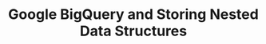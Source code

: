 ---
title: Google BigQuery and Storing Nested Data Structures
permalink: /replication/loading/google-bigquery-storing-nested-data-structures

layout: general
toc: true
feedback: false

keywords: TODO
summary: "todo"

key: "bigquery-nested-data"

this-version: "2.0"

intro: |
  {% include misc/data-files.html %}

  Google BigQuery supports nested records within tables, [whether it's a single record or repeated values]({{ site.data.destinations.resource-links.bigquery.nested-repeated }}){:target="new"}.

  Unlike the conventional method to [denormalization](https://en.wikipedia.org/wiki/Denormalization){:target="new"}, in Google BigQuery records are expressed using nested and repeated fields.

  Instead of flattening attributes into a table, this approach localizes a record's subattributes into a single table. Maintaining nested records removes the need for repeating data, creating additional subtables, or using joins during analysis.

  For example: Below is a record from a table named `people`. In this table, each person can only have a single `type`, but they might have multiple `friends`:

  ```json
  {
     "id":1,
     "name":"Finn",
     "details":{
        "type":"human",
        "has_magic":false
     },
     "friends":[
        {
           "id":2,
           "name":"Jake"
        },
        {
           "id":3,
           "name":"Bubblegum"
        },
        {
           "id":4,
           "name":"BMO"
        }
     ]
  }
  ```

  In this guide, we'll cover how this data will be loaded into Google BigQuery, including:
  
  {% for section in page.sections %}
  - [{{ section.summary }}](#{{ section.anchor }})
  {% endfor %}


schema-display-table: |
  {% assign attributes ="field-name|type|mode" | split:"|" %}

  <table class="attribute-list">
  <tr>
  {% for attribute in attributes %}
  {% if forloop.first == true %}
  <td class="attribute-name">
  {% else %}
  <td>
  {% endif %}
  <strong>
  {{ attribute | replace:"-"," " | capitalize }}
  </strong>
  </td>
  {% endfor %}
  </tr>
  {% for field in table-schema %}
  <tr>
  {% for attribute in attributes %}
  {% if forloop.first == true %}
  <td class="attribute-name">
  {{ field[attribute] }}
  {% else %}
  <td>
  {{ field[attribute] | upcase }}
  {% endif %}
  </td>
  {% endfor %}
  </tr>
  {% endfor %}
  </table>

data-display-table: |
  {% assign displayable-fields = table-schema | where:"displayable",true %}

  <table class="attribute-list">
  <tr>
  {% for field in displayable-fields %}
  <td>
  <strong>
  {{ field.field-name }}
  </strong>
  </td>
  {% endfor %}
  </tr>
  {% for record in table-data %}
  <tr>
  {% for field in displayable-fields %}
  {% assign clean-field-name = field.field-name | remove: "<strong>" | remove: "</strong>" %}
  <td>
  {{ record[clean-field-name] }}
  </td>
  {% endfor %}
  </tr>
  {% endfor %}
  </table>

sections:
  - title: "Storing nested maps (JSON objects)"
    anchor: "storing-nested-maps"
    summary: "How Stitch stores nested maps, or JSON objects"
    table-schema:
      - field-name: "<strong>id</strong>"
        type: "integer"
        mode: "nullable"
        displayable: true

      - field-name: "<strong>name</strong>"
        type: "string"
        mode: "nullable"
        displayable: true

      - field-name: "<strong>details</strong>"
        type: "record"
        mode: "nullable"
        displayable: false

      - field-name: "details.<strong>type</strong>"
        type: "string"
        mode: "nullable"
        displayable: true

      - field-name: "details.<strong>has_magic</strong>"
        type: "boolean"
        mode: "nullable"
        displayable: true
    table-data:
      - id: "1"
        name: "Finn"
        details.type: "human"
        details.has_magic: "false"
    content: |
      A nested map is also called an `object` in JSON. An object is surrounded by curly braces (`{ }`) and contains a series of key/value pairs. Keys are strings enclosed in double quotes (`" "`).

      For example: This record contains a `details` object, which contains `type` and `has_magic` keys:

      ```json
      {
         "id":1,
         "name":"Finn",
         "details":{
            "type":"human",
            "has_magic":false
         }
      }
      ```

      When records containing objects are loaded into Google BigQuery, the object is loaded using the `RECORD` type and a mode of `NULLABLE`.

      For example: The above record would create this table schema in Google BigQuery:

      {% assign table-schema = section.table-schema %}
      {% assign table-data = section.table-data %}

      {{ page.schema-display-table | flatify }}

      And the data in the table would be similar to the following:

      {{ page.data-display-table | flatify }}

      To query nested data using the [standard SQL syntax]({{ site.data.destinations.resource-links.bigquery.standard-sql-syntax }}){:target="new"}, you can use dot notation to indicate the field(s) you want to reference. For example: The sample query below will return the `id`, `name`, and `details.type` fields:

      ```sql
      SELECT id,
             name,
             details.type
        FROM people

      +----+------+--------------+
      | id | name | details.type |
      +----+------+--------------+
      | 1  | Finn | human        |
      +----+------+--------------+
      ```

  - title: "Storing nested records (JSON arrays)"
    anchor: "storing-nested-records"
    summary: "How Stitch stores nested records, or JSON arrays"
    content: |
      A nested record is also called an `array` in JSON. An array is surrounded by square brackets (`[ ]`) and contains an ordered list of values. Values can be strings, numbers, booleans, objects, null, or more arrays. [todo- IS NULL VALID HERE?]

      When records containing arrays are loaded into Google BigQuery, the array is loaded using the `RECORD` type and a mode of [`REPEATED`]({{ site.data.destinations.resource-links.bigquery.nested-repeated }}){:target="new"}. By using the `REPEATED` mode to store nested records, Stitch can avoid repeating data or creating additional subtables. This functionality removes the need for joins when analyzing data, making raw data easier to read and faster to compute.

      For items in the array, Stitch will handle each item like an object field. Items will be loaded using the `RECORD` type, a mode of `NULLABLE`, and a field name of `value`.

      How the array is structured determines how the data it contains will be loaded into Google BigQuery. In this section, we'll cover some examples and demonstrate how the source data for each one would be loaded into Google BigQuery:

      {% for subsection in section.subsections %}
      - [{{ subsection.title }}](#{{ subsection.anchor }})
      {% endfor %}

      Refer to [Google's documentation]({{ site.data.destinations.resource-links.bigquery.query-nested-records }}){:target="new"} for more info on querying nested records.

    subsections:
      - title: "Array of strings or numbers"
        anchor: "arrays--strings-numbers"
        table-schema:
          - field-name: "<strong>id</strong>"
            type: "integer"
            mode: "nullable"
            displayable: true

          - field-name: "<strong>name</strong>"
            type: "string"
            mode: "nullable"
            displayable: true

          - field-name: "<strong>friends</strong>"
            type: "record"
            mode: "repeated"
            displayable: false

          - field-name: "friends.<strong>value</strong>"
            type: "string"
            mode: "nullable"
            displayable: true

          - field-name: "<strong>friend_ids</strong>"
            type: "record"
            mode: "repeated"
            displayable: false

          - field-name: "friend_ids.<strong>value</strong>"
            type: "integer"
            mode: "nullable"
            displayable: true
        table-data:
          - id: "1"
            name: "Finn"
            friends.value: "Jake"
            friend_ids.value: "2"

          - id: ""
            name: ""
            friends.value: "Bubblegum"
            friend_ids.value: "3"

          - id: ""
            name: ""
            friends.value: "BMO"
            friend_ids.value: "4"
        content: |
          In this example, the record contains two arrays: `friends`, an array of strings, and `friend_ids`, an array of integers:

          ```json
          {
             "id":1,
             "name":"Finn",
             "friends":["Jake","Bubblegum","BMO"],
             "friend_ids":[2, 3, 4]
          }
          ```

          The above record would create this table schema in Google BigQuery:

          {% assign table-schema = subsection.table-schema %}
          {% assign table-data = subsection.table-data %}

          {{ page.schema-display-table | flatify }}

          And the data in the table would be similar to the following:

          {{ page.data-display-table | flatify }}

      - title: "Array of objects"
        anchor: "arrays--objects"
        table-schema:
          - field-name: "<strong>id</strong>"
            type: "integer"
            mode: "nullable"
            displayable: true

          - field-name: "<strong>name</strong>"
            type: "string"
            mode: "nullable"
            displayable: true

          - field-name: "<strong>friends</strong>"
            type: "record"
            mode: "repeated"
            displayable: false

          - field-name: "friends.<strong>value</strong>"
            type: "record"
            mode: "nullable"
            displayable: false

          - field-name: "friends.value.<strong>id</strong>"
            type: "integer"
            mode: "nullable"
            displayable: true

          - field-name: "friends.value.<strong>name</strong>"
            type: "string"
            mode: "nullable"
            displayable: true
        table-data:
          - id: "1"
            name: "Finn"
            friends.value.id: "2"
            friends.value.name: "Jake"

          - id: ""
            name: ""
            friends.value.id: "3"
            friends.value.name: "Bubblegum"

          - id: ""
            name: ""
            friends.value.id: "4"
            friends.value.name: "BMO"
        content: |
          In this example, the record contains a single array named `friends`, which contains a series of objects:

          ```json
          {
             "id":1,
             "name":"Finn",
             "friends":[
                {
                   "id":2,
                   "name":"Jake"
                },
                {
                   "id":3,
                   "name":"Bubblegum"
                },
                {
                   "id":4,
                   "name":"BMO"
                }
             ]
          }
          ```

          The above record would create this table schema in Google BigQuery:

          {% assign table-schema = subsection.table-schema %}
          {% assign table-data = subsection.table-data %}

          {{ page.schema-display-table | flatify }}

          And the data in the table would be similar to the following:

          {{ page.data-display-table | flatify }}

      - title: "Array of arrays"
        anchor: "arrays--arrays"
        table-schema:
          - field-name: "<strong>id</strong>"
            type: "integer"
            mode: "nullable"
            displayable: true

          - field-name: "<strong>name</strong>"
            type: "string"
            mode: "nullable"
            displayable: true

          - field-name: "<strong>friend_ids</strong>"
            type: "record"
            mode: "repeated"
            displayable: false

          - field-name: "friend_ids.<strong>value</strong>"
            type: "record"
            mode: "repeated"
            displayable: false

          - field-name: "friend_ids.value.<strong>value</strong>"
            type: "integer"
            mode: "nullable"
            displayable: true
        table-data:
          - id: "1"
            name: "Finn"
            friend_ids.value.value: "2"

          - id: ""
            name: ""
            friend_ids.value.value: "3"

          - id: ""
            name: ""
            friend_ids.value.value: "4"

          - id: ""
            name: ""
            friend_ids.value.value: "5"
        content: |
          In this example, the record contains an array (`friend_ids`) which contains a series of arrays:

          ```json
          {
             "id":1,
             "name":"Finn",
             "friend_ids":[
                [2,3],
                [4,5]
             ]
          }
          ```

          The above record would create this table schema in Google BigQuery:

          {% assign table-schema = subsection.table-schema %}
          {% assign table-data = subsection.table-data %}

          {{ page.schema-display-table | flatify }}

          And the data in the table would be similar to the following:

          {{ page.data-display-table | flatify }}

      - title: "Array containing multiple data types"
        anchor: "array--multiple-data-types"
        table-schema:
          - field-name: "<strong>id</strong>"
            type: "integer"
            mode: "nullable"
            displayable: true

          - field-name: "<strong>name</strong>"
            type: "string"
            mode: "nullable"
            displayable: true

          - field-name: "<strong>friend_ids</strong>"
            type: "record"
            mode: "repeated"
            displayable: false

          - field-name: "friend_ids.<strong>value</strong>"
            type: "integer"
            mode: "nullable"
            displayable: true

          - field-name: "friend_ids.<strong>value__st</strong>"
            type: "string"
            mode: "nullable"
            displayable: true
        table-data:
          - id: "1"
            name: "Finn"
            friend_ids.value: ""
            friend_ids.value__st: "2"

          - id: ""
            name: ""
            friend_ids.value: ""
            friend_ids.value__st: "3"

          - id: ""
            name: ""
            friend_ids.value: "4"
            friend_ids.value__st: ""
        content: |
          In this example, the record contains a single array named `friend_ids`. Notice that the first two values in the array are strings (ex: `"2"` versus `2`), and the last value is an integer (ex: `4` versus `"4"`):

          ```json
          {
             "id":1,
             "name":"Finn",
             "friend_ids":["2", "3", 4]
          }
          ```

          To accommodate the multiple data types, Stitch will create additional `value` columns, one for each data type, and append a data type suffix to the name of each additional column.

          In this example, the `friend_ids.value` column will store all `INTEGER` data, and Stitch will create an additional `friend_ids.value__st` column to store all `STRING` data:

          {% assign table-schema = subsection.table-schema %}
          {% assign table-data = subsection.table-data %}

          {{ page.schema-display-table | flatify }}

          And the data in the table would be similar to the following:

          {{ page.data-display-table | flatify }}

          [TODO- ADD LINK TO DATA TYPING/COLUMN SPLIT DOCS]

      - title: "Array of nested arrays"
        anchor: "array--nested-arrays"
        table-schema:
          - field-name: "<strong>id</strong>"
            type: "integer"
            mode: "nullable"
            displayable: true

          - field-name: "<strong>name</strong>"
            type: "string"
            mode: "nullable"
            displayable: true

          - field-name: "<strong>friend_ids</strong>"
            type: "record"
            mode: "repeated"
            displayable: false

          - field-name: "friend_ids.<strong>value</strong>"
            type: "record"
            mode: "repeated"
            displayable: false

          - field-name: "friend_ids.value.<strong>value</strong>"
            type: "record"
            mode: "repeated"
            displayable: false

          - field-name: "friend_ids.value.value.<strong>value</strong>"
            type: "integer"
            mode: "nullable"
            displayable: true
        table-data:
          - id: "1"
            name: "Finn"
            friend_ids.value.value.value: "2"

          - id: ""
            name: ""
            friend_ids.value.value.value: "3"

          - id: ""
            name: ""
            friend_ids.value.value.value: "4"

          - id: ""
            name: ""
            friend_ids.value.value.value: "5"
        content: |
          In this example, the record contains an array (`friend_ids`) which contains a series of nested arrays:

          ```json
          {
             "id":1,
             "name":"Finn",
             "friend_ids":[
                [
                  [2,3]
                ],
                [
                  [4,5]
                ]
             ]
          }
          ```

          The above record would create this table schema in Google BigQuery:

          {% assign table-schema = subsection.table-schema %}
          {% assign table-data = subsection.table-data %}

          {{ page.schema-display-table | flatify }}

          And the data in the table would be similar to the following:

          {{ page.data-display-table | flatify }}

  - title: "Resources"
    anchor: "resources"
    summary: "Some additional resources"
    content: |
      - [Querying nested records (Google documentation)]({{ site.data.destinations.resource-links.bigquery.query-nested-records }}){:target="new"}
      - [Nested and repeated records (Google documentation)]({{ site.data.destinations.resource-links.bigquery.nested-repeated }}){:target="new"}


---